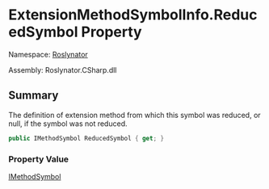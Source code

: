 # ExtensionMethodSymbolInfo\.ReducedSymbol Property

Namespace: [Roslynator](../../README.md)

Assembly: Roslynator\.CSharp\.dll

## Summary

The definition of extension method from which this symbol was reduced, or null, if the symbol was not reduced\.

```csharp
public IMethodSymbol ReducedSymbol { get; }
```

### Property Value

[IMethodSymbol](https://docs.microsoft.com/en-us/dotnet/api/microsoft.codeanalysis.imethodsymbol)


